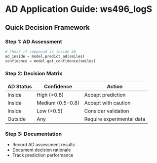 # AD Application Guide: ws496_logS

## Quick Decision Framework

### Step 1: AD Assessment
```python
# Check if compound is inside AD
ad_inside = model.predict_ad(smiles)
confidence = model.get_confidence(smiles)
```

### Step 2: Decision Matrix

| AD Status | Confidence | Action |
|-----------|------------|--------|
| Inside | High (>0.8) | Accept prediction |
| Inside | Medium (0.5-0.8) | Accept with caution |
| Inside | Low (<0.5) | Consider validation |
| Outside | Any | Require experimental data |

### Step 3: Documentation
- Record AD assessment results
- Document decision rationale
- Track prediction performance

